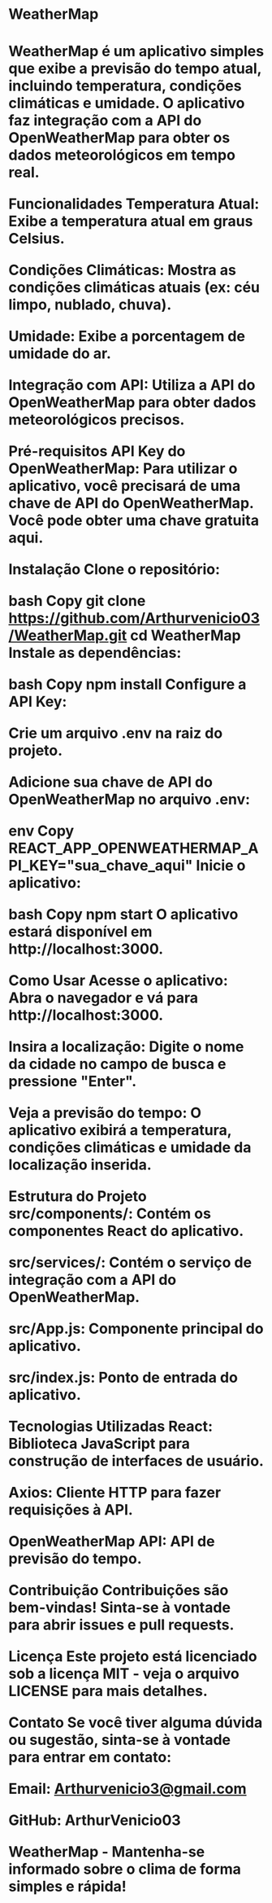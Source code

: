 <h1>WeatherMap<h1/>
WeatherMap é um aplicativo simples que exibe a previsão do tempo atual, incluindo temperatura, condições climáticas e umidade. O aplicativo faz integração com a API do OpenWeatherMap para obter os dados meteorológicos em tempo real.

Funcionalidades
Temperatura Atual: Exibe a temperatura atual em graus Celsius.

Condições Climáticas: Mostra as condições climáticas atuais (ex: céu limpo, nublado, chuva).

Umidade: Exibe a porcentagem de umidade do ar.

Integração com API: Utiliza a API do OpenWeatherMap para obter dados meteorológicos precisos.

Pré-requisitos
API Key do OpenWeatherMap: Para utilizar o aplicativo, você precisará de uma chave de API do OpenWeatherMap. Você pode obter uma chave gratuita aqui.

Instalação
Clone o repositório:

bash
Copy
git clone https://github.com/Arthurvenicio03/WeatherMap.git
cd WeatherMap
Instale as dependências:

bash
Copy
npm install
Configure a API Key:

Crie um arquivo .env na raiz do projeto.

Adicione sua chave de API do OpenWeatherMap no arquivo .env:

env
Copy
REACT_APP_OPENWEATHERMAP_API_KEY="sua_chave_aqui"
Inicie o aplicativo:

bash
Copy
npm start
O aplicativo estará disponível em http://localhost:3000.

Como Usar
Acesse o aplicativo: Abra o navegador e vá para http://localhost:3000.

Insira a localização: Digite o nome da cidade no campo de busca e pressione "Enter".

Veja a previsão do tempo: O aplicativo exibirá a temperatura, condições climáticas e umidade da localização inserida.

Estrutura do Projeto
src/components/: Contém os componentes React do aplicativo.

src/services/: Contém o serviço de integração com a API do OpenWeatherMap.

src/App.js: Componente principal do aplicativo.

src/index.js: Ponto de entrada do aplicativo.

Tecnologias Utilizadas
React: Biblioteca JavaScript para construção de interfaces de usuário.

Axios: Cliente HTTP para fazer requisições à API.

OpenWeatherMap API: API de previsão do tempo.

Contribuição
Contribuições são bem-vindas! Sinta-se à vontade para abrir issues e pull requests.

Licença
Este projeto está licenciado sob a licença MIT - veja o arquivo LICENSE para mais detalhes.

Contato
Se você tiver alguma dúvida ou sugestão, sinta-se à vontade para entrar em contato:

Email: Arthurvenicio3@gmail.com

GitHub: ArthurVenicio03

WeatherMap - Mantenha-se informado sobre o clima de forma simples e rápida!
